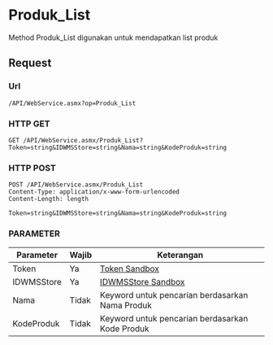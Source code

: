 # Produk_List
Method Produk_List digunakan untuk mendapatkan list produk

## Request

### Url
```
/API/WebService.asmx?op=Produk_List
```

### HTTP GET
```
GET /API/WebService.asmx/Produk_List?Token=string&IDWMSStore=string&Nama=string&KodeProduk=string
```

### HTTP POST
```
POST /API/WebService.asmx/Produk_List
Content-Type: application/x-www-form-urlencoded
Content-Length: length

Token=string&IDWMSStore=string&Nama=string&KodeProduk=string
```

### PARAMETER
Parameter | Wajib | Keterangan 
--- | --- | --- 
Token | Ya | [Token Sandbox](https://github.com/rendyherdiawan/WMSCommerce-API#sandbox)
IDWMSStore | Ya | [IDWMSStore Sandbox](https://github.com/rendyherdiawan/WMSCommerce-API#sandbox)
Nama | Tidak | Keyword untuk pencarian berdasarkan Nama Produk 
KodeProduk | Tidak | Keyword untuk pencarian berdasarkan Kode Produk 
